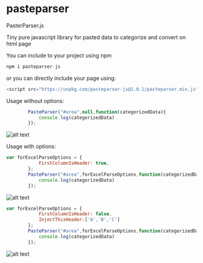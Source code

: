 # pasteparser
PasterParser.js



Tiny pure javascript library for pasted data to categorize and convert on html page

You can include to your project using npm

```javascript
npm i pasteparser-js
```

or you can directly include your page using:

```javascript
<script src="https://unpkg.com/pasteparser-js@1.0.1/pasteparser.min.js"></script>
```

Usage without options:
```javascript
        PasteParser("#area",null,function(categorizedData){
            console.log(categorizedData)
        });
```
![alt text](https://i.ibb.co/RhJkYyv/1.png)




Usage with options:
```javascript
var forExcelParseOptions = {
            FirstColumnIsHeader: true,
        };
        PasteParser("#area",forExcelParseOptions,function(categorizedData){
            console.log(categorizedData)
        });
```
![alt text](https://i.ibb.co/RHVQQsr/3.png)






```javascript
var forExcelParseOptions = {
            FirstColumnIsHeader: false,
            InjectThisHeader:['A','B','C']
        };
        PasteParser("#area",forExcelParseOptions,function(categorizedData){
            console.log(categorizedData)
        });
```

![alt text](https://i.ibb.co/cFB1GG2/2.png)
